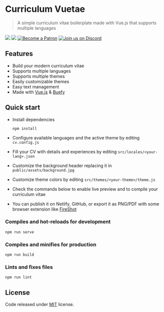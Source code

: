 # Curriculum Vuetae
> A simple curriculum vitae boilerplate made with Vue.js that supports multiple languages

<p>
    <a href="https://github.com/hacklover/curriculum-vuetae/blob/master/LICENSE"><img src="https://img.shields.io/badge/license-MIT-green.svg" /></a>
    <a href="https://buefy.org"><img src="https://img.shields.io/badge/code_style-buefy-7957d5.svg" /></a>
    <a href="https://patreon.com/hacklover"><img src="https://img.shields.io/badge/become-a%20patron-orange" alt="Become a Patron" /></a>
    <a href="https://discord.com/invite/xHBSEZR7sn"><img src="https://img.shields.io/badge/chat-on%20discord-7289da.svg" alt="Join us on Discord" /></a>
</p>

## Features
- Build your modern curriculum vitae
- Supports multiple languages
- Supports multiple themes
- Easily customizable themes
- Easy text management
- Made with [Vue.js](https://vuejs.org) & [Buefy](https://buefy.org)

## Quick start
- Install dependencies
  ```
  npm install
  ```

- Configure available languages and the active theme by editing `cv.config.js`
- Fill your CV with details and experiences by editing `src/locales/<your-lang>.json` 
- Customize the background header replacing it in `public/assets/background.jpg`
- Customize theme colors by editing `src/themes/<your-theme>/theme.js`
- Check the commands below to enable live preview and to compile your curriculum vitae
- You can publish it on Netlify, GitHub, or export it as PNG/PDF with some browser extension like [FireShot](https://chrome.google.com/webstore/detail/take-webpage-screenshots/mcbpblocgmgfnpjjppndjkmgjaogfceg)

### Compiles and hot-reloads for development
```
npm run serve
```

### Compiles and minifies for production
```
npm run build
```

### Lints and fixes files
```
npm run lint
```

## License
Code released under [MIT](https://github.com/hacklover/curriculum-vuetae/blob/master/LICENSE) license.